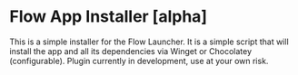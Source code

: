 # Flow App Installer [alpha]

This is a simple installer for the Flow Launcher. It is a simple script that will install the app and all its dependencies via Winget or Chocolatey (configurable).
Plugin currently in development, use at your own risk.
